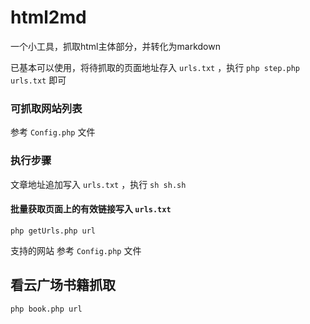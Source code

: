 # html2md
一个小工具，抓取html主体部分，并转化为markdown

已基本可以使用，将待抓取的页面地址存入 `urls.txt` ，执行 `php step.php urls.txt` 即可


### 可抓取网站列表
参考 `Config.php` 文件


### 执行步骤

文章地址追加写入 `urls.txt` ，执行  `sh sh.sh`

#### 批量获取页面上的有效链接写入 `urls.txt`

`php getUrls.php url`

支持的网站 参考 `Config.php` 文件

## 看云广场书籍抓取

`php book.php url`